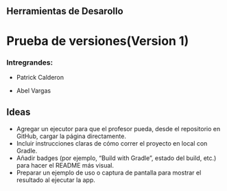 ## Herramientas de Desarollo

# Prueba de versiones(Version 1)

### Intregrandes:

- Patrick Calderon

- Abel Vargas

## Ideas
- Agregar un ejecutor para que el profesor pueda, desde el repositorio en GitHub, cargar la página directamente.
- Incluir instrucciones claras de cómo correr el proyecto en local con Gradle.
- Añadir badges (por ejemplo, “Build with Gradle”, estado del build, etc.) para hacer el README más visual.
- Preparar un ejemplo de uso o captura de pantalla para mostrar el resultado al ejecutar la app.

